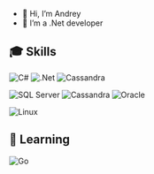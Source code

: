 - 👋 Hi, I’m Andrey
- 👀 I’m a .Net developer

## :mortar_board: Skills
<p><img alt="C#" src="https://img.shields.io/badge/--239120?style=for-the-badge&logo=csharp&logoColor=white"/> <img alt=".Net" src="https://img.shields.io/badge/.Net-512BD4?style=for-the-badge&logo=dotnet&logoColor=white" /> <img alt="Cassandra" src="https://img.shields.io/badge/-ASP.NET Core-1280C6?style=for-the-badge" /></p>
<p><img alt="SQL Server" src="https://img.shields.io/badge/SQL Server-00ADD8?style=for-the-badge&logo=microsoftsqlserver&logoColor=white" /> <img alt="Cassandra" src="https://img.shields.io/badge/Apache Cassandra-1287B1?style=for-the-badge&logo=apachecassandra&logoColor=white" /> <img alt="Oracle" src="https://img.shields.io/badge/Oracle-F80000?style=for-the-badge&logo=oracle&logoColor=white" /></p>
<p><img alt="Linux" src="https://img.shields.io/badge/Linux-FCC624?style=for-the-badge&logo=linux&logoColor=black" /></p>

## :book: Learning
<img alt="Go" src="https://img.shields.io/badge/Go-00ADD8?style=for-the-badge&logo=go&logoColor=white" />
